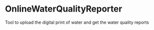 # OnlineWaterQualityReporter
Tool to upload the digital print of water and get the water quality reports
